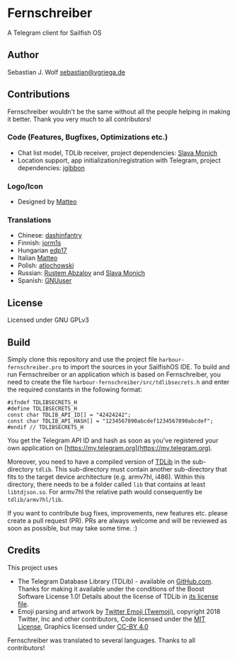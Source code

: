 # Fernschreiber
A Telegram client for Sailfish OS

## Author
Sebastian J. Wolf [sebastian@ygriega.de](mailto:sebastian@ygriega.de)

## Contributions

Fernschreiber wouldn't be the same without all the people helping in making it better. Thank you very much to all contributors!

### Code (Features, Bugfixes, Optimizations etc.)
- Chat list model, TDLib receiver, project dependencies: [Slava Monich](https://github.com/monich)
- Location support, app initialization/registration with Telegram, project dependencies: [jgibbon](https://github.com/jgibbon)

### Logo/Icon
- Designed by [Matteo](https://github.com/iamnomeutente)

### Translations
- Chinese: [dashinfantry](https://github.com/dashinfantry)
- Finnish: [jorm1s](https://github.com/jorm1s)
- Hungarian [edp17](https://github.com/edp17)
- Italian [Matteo](https://github.com/iamnomeutente)
- Polish: [atlochowski](https://github.com/atlochowski)
- Russian: [Rustem Abzalov](https://github.com/arustg) and [Slava Monich](https://github.com/monich)
- Spanish: [GNUuser](https://github.com/GNUuser)

## License
Licensed under GNU GPLv3

## Build
Simply clone this repository and use the project file `harbour-fernschreiber.pro` to import the sources in your SailfishOS IDE. To build and run Fernschreiber or an application which is based on Fernschreiber, you need to create the file `harbour-fernschreiber/src/tdlibsecrets.h` and enter the required constants in the following format:

```
#ifndef TDLIBSECRETS_H
#define TDLIBSECRETS_H
const char TDLIB_API_ID[] = "42424242";
const char TDLIB_API_HASH[] = "1234567890abcdef1234567890abcdef";
#endif // TDLIBSECRETS_H
```

You get the Telegram API ID and hash as soon as you've registered your own application on [https://my.telegram.org](https://my.telegram.org).

Moreover, you need to have a compiled version of [TDLib](https://github.com/tdlib/td) in the sub-directory `tdlib`. This sub-directory must contain another sub-directory that fits to the target device architecture (e.g. armv7hl, i486). Within this directory, there needs to be a folder called `lib` that contains at least `libtdjson.so`. For armv7hl the relative path would consequently be `tdlib/armv7hl/lib`.

If you want to contribute bug fixes, improvements, new features etc. please create a pull request (PR). PRs are always welcome and will be reviewed as soon as possible, but may take some time. :)

## Credits
This project uses
- The Telegram Database Library (TDLib) - available on [GitHub.com](https://github.com/tdlib/td). Thanks for making it available under the conditions of the Boost Software License 1.0! Details about the license of TDLib in [its license file](https://github.com/tdlib/td/blob/master/LICENSE_1_0.txt).
- Emoji parsing and artwork by [Twitter Emoji (Twemoji)](http://twitter.github.io/twemoji/), copyright 2018 Twitter, Inc and other contributors, Code licensed under the [MIT License](http://opensource.org/licenses/MIT), Graphics licensed under [CC-BY 4.0](https://creativecommons.org/licenses/by/4.0/)

Fernschreiber was translated to several languages. Thanks to all contributors!

